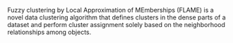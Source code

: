 Fuzzy clustering by Local Approximation of MEmberships (FLAME) is a novel data clustering algorithm that defines clusters in the dense parts of a dataset and perform cluster assignment solely based on the neighborhood relationships among objects.